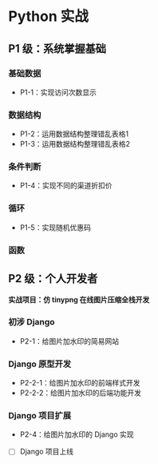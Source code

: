 # Python 实战

## P1 级：系统掌握基础

### 基础数据

- P1-1：实现访问次数显示

### 数据结构

- P1-2：运用数据结构整理错乱表格1
- P1-3：运用数据结构整理错乱表格2

### 条件判断

- P1-4：实现不同的渠道折扣价

### 循环

- P1-5：实现随机优惠码

### 函数

## P2 级：个人开发者

**实战项目：仿 tinypng 在线图片压缩全栈开发**

### 初涉 Django

- P2-1：给图片加水印的简易网站

### Django 原型开发

- P2-2-1：给图片加水印的前端样式开发
- P2-2-2：给图片加水印的后端功能开发

### Django 项目扩展

- P2-4：给图片加水印的 Django 实现

- [ ] Django 项目上线

